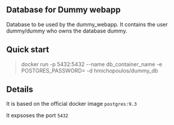 ## Database for Dummy webapp
Database to be used by the dummy_webapp. It contains the user dummy/dummy who owns the database dummy.

## Quick start
>docker run -p 5432:5432 --name db_container_name -e POSTGRES_PASSWORD=<postgresPassword> -d hmichopoulos/dummy_db

## Details
It is based on the official docker image `postgres:9.3`

It expsoses the port `5432`

